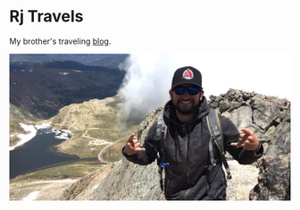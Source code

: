 # Rj Travels

My brother's traveling [blog](https://rjtravels.world).

![](./app/assets/images/about.jpg)
